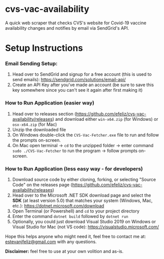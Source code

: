 # cvs-vac-availability
A quick web scraper that checks CVS's website for Covid-19 vaccine availability changes and notifies by email via SendGrid's API.

# Setup Instructions
### Email Sending Setup:
1. Head over to SendGrid and signup for a free account (this is used to send emails): https://sendgrid.com/solutions/email-api/
2. Create an API Key after you've made an account (be sure to save this key somewhere since you can't see it again after first making it)

### How to Run Application (easier way)
1. Head over to releases section (https://github.com/efeliz/cvs-vac-availability/releases) and download either `win-x64.zip` (for Windows) or `osx-x64.zip` (for Mac)
2. Unzip the downloaded file
3. On Windows double-click the `CVS-Vac-Fetcher.exe` file to run and follow the prompts on-screen.
4. On Mac open terminal -> `cd` to the unzipped folder -> enter command `sudo ./CVS-Vac-Fetcher` to run the program -> follow prompts on-screen. 

### How to Run Application (less easy way - for developers)
1. Download source code by either cloning, forking, or selecting "Source Code" on the releases page (https://github.com/efeliz/cvs-vac-availability/releases)
2. Head over to the Microsoft .NET SDK download page and select the **SDK** (at least version 5.0) that matches your system (Windows, Mac, etc.): https://dotnet.microsoft.com/download
3. Open Terminal (or Powershell) and `cd` to your project directory
4. Enter the command `dotnet build` followed by `dotnet run`
5. Optionally, you could just download Visual Studio 2019 on Windows or Visual Studio for Mac (not VS code): https://visualstudio.microsoft.com/

Hope this helps anyone who might need it, feel free to contact me at: estevanjfeliz@gmail.com with any questions.

**Disclaimer:** feel free to use at your own volition and as-is.
